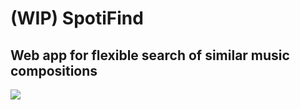 # (WIP) SpotiFind

## Web app for flexible search of similar music compositions

![](https://drive.google.com/uc?export=download&id=1QNnIV_PEvGnfrZAjY9MqVY7oYljJnc5k)
